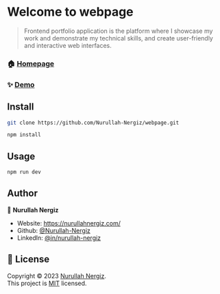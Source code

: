 # Welcome to webpage

> Frontend portfolio application is the platform where I showcase my work and demonstrate my technical skills, and create user-friendly and interactive web interfaces.

### 🏠 [Homepage](https://nurullahnergiz.com/)

### ✨ [Demo](https://nurullahnergiz.com/)

## Install

```sh
git clone https://github.com/Nurullah-Nergiz/webpage.git
```

```sh
npm install
```

## Usage

```sh
npm run dev
```

## Author

👤 **Nurullah Nergiz**

- Website: https://nurullahnergiz.com/
- Github: [@Nurullah-Nergiz](https://github.com/Nurullah-Nergiz)
- LinkedIn: [@in\/nurullah-nergiz](https://linkedin.com/in/in/nurullah-nergiz)

## 📝 License

Copyright © 2023 [Nurullah Nergiz](https://github.com/Nurullah-Nergiz).<br />
This project is [MIT](https://github.com/Nurullah-Nergiz/webpage/blob/master/LICENSE) licensed.
